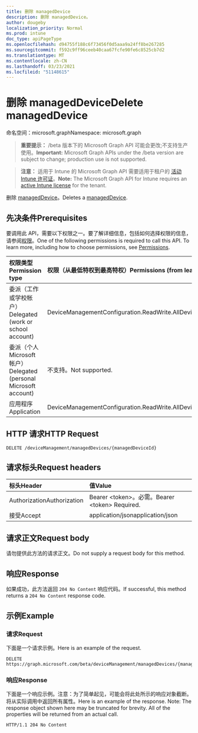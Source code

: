 ```yaml
---
title: 删除 managedDevice
description: 删除 managedDevice。
author: dougeby
localization_priority: Normal
ms.prod: intune
doc_type: apiPageType
ms.openlocfilehash: d94755f188c6f73456f0d5aaa9a24ff8be267285
ms.sourcegitcommit: f592c9ff96ceeb40caa67fcfe90fe6c8525cb7d2
ms.translationtype: MT
ms.contentlocale: zh-CN
ms.lasthandoff: 03/23/2021
ms.locfileid: "51148615"
---
```

# <a name="delete-manageddevice"></a><span data-ttu-id="554db-103">删除 managedDevice</span><span class="sxs-lookup"><span data-stu-id="554db-103">Delete managedDevice</span></span>

<span data-ttu-id="554db-104">命名空间：microsoft.graph</span><span class="sxs-lookup"><span data-stu-id="554db-104">Namespace: microsoft.graph</span></span>

> <span data-ttu-id="554db-105">**重要提示：** /beta 版本下的 Microsoft Graph API 可能会更改;不支持生产使用。</span><span class="sxs-lookup"><span data-stu-id="554db-105">**Important:** Microsoft Graph APIs under the /beta version are subject to change; production use is not supported.</span></span>

> <span data-ttu-id="554db-106">**注意：** 适用于 Intune 的 Microsoft Graph API 需要适用于租户的 [活动 Intune 许可证](https://go.microsoft.com/fwlink/?linkid=839381)。</span><span class="sxs-lookup"><span data-stu-id="554db-106">**Note:** The Microsoft Graph API for Intune requires an [active Intune license](https://go.microsoft.com/fwlink/?linkid=839381) for the tenant.</span></span>

<span data-ttu-id="554db-107">删除 [managedDevice](../resources/intune-shared-manageddevice.md)。</span><span class="sxs-lookup"><span data-stu-id="554db-107">Deletes a [managedDevice](../resources/intune-shared-manageddevice.md).</span></span>

## <a name="prerequisites"></a><span data-ttu-id="554db-108">先决条件</span><span class="sxs-lookup"><span data-stu-id="554db-108">Prerequisites</span></span>
<span data-ttu-id="554db-p101">要调用此 API，需要以下权限之一。要了解详细信息，包括如何选择权限的信息，请参阅[权限](/graph/permissions-reference)。</span><span class="sxs-lookup"><span data-stu-id="554db-p101">One of the following permissions is required to call this API. To learn more, including how to choose permissions, see [Permissions](/graph/permissions-reference).</span></span>

|<span data-ttu-id="554db-111">权限类型</span><span class="sxs-lookup"><span data-stu-id="554db-111">Permission type</span></span>|<span data-ttu-id="554db-112">权限（从最低特权到最高特权）</span><span class="sxs-lookup"><span data-stu-id="554db-112">Permissions (from least to most privileged)</span></span>|
|:---|:---|
|<span data-ttu-id="554db-113">委派（工作或学校帐户）</span><span class="sxs-lookup"><span data-stu-id="554db-113">Delegated (work or school account)</span></span>|<span data-ttu-id="554db-114">DeviceManagementConfiguration.ReadWrite.All</span><span class="sxs-lookup"><span data-stu-id="554db-114">DeviceManagementConfiguration.ReadWrite.All</span></span>|
|<span data-ttu-id="554db-115">委派（个人 Microsoft 帐户）</span><span class="sxs-lookup"><span data-stu-id="554db-115">Delegated (personal Microsoft account)</span></span>|<span data-ttu-id="554db-116">不支持。</span><span class="sxs-lookup"><span data-stu-id="554db-116">Not supported.</span></span>|
|<span data-ttu-id="554db-117">应用程序</span><span class="sxs-lookup"><span data-stu-id="554db-117">Application</span></span>|<span data-ttu-id="554db-118">DeviceManagementConfiguration.ReadWrite.All</span><span class="sxs-lookup"><span data-stu-id="554db-118">DeviceManagementConfiguration.ReadWrite.All</span></span>|

## <a name="http-request"></a><span data-ttu-id="554db-119">HTTP 请求</span><span class="sxs-lookup"><span data-stu-id="554db-119">HTTP Request</span></span>
<!-- {
  "blockType": "ignored"
}
-->
``` http
DELETE /deviceManagement/managedDevices/{managedDeviceId}
```

## <a name="request-headers"></a><span data-ttu-id="554db-120">请求标头</span><span class="sxs-lookup"><span data-stu-id="554db-120">Request headers</span></span>
|<span data-ttu-id="554db-121">标头</span><span class="sxs-lookup"><span data-stu-id="554db-121">Header</span></span>|<span data-ttu-id="554db-122">值</span><span class="sxs-lookup"><span data-stu-id="554db-122">Value</span></span>|
|:---|:---|
|<span data-ttu-id="554db-123">Authorization</span><span class="sxs-lookup"><span data-stu-id="554db-123">Authorization</span></span>|<span data-ttu-id="554db-124">Bearer &lt;token&gt;。必需。</span><span class="sxs-lookup"><span data-stu-id="554db-124">Bearer &lt;token&gt; Required.</span></span>|
|<span data-ttu-id="554db-125">接受</span><span class="sxs-lookup"><span data-stu-id="554db-125">Accept</span></span>|<span data-ttu-id="554db-126">application/json</span><span class="sxs-lookup"><span data-stu-id="554db-126">application/json</span></span>|

## <a name="request-body"></a><span data-ttu-id="554db-127">请求正文</span><span class="sxs-lookup"><span data-stu-id="554db-127">Request body</span></span>
<span data-ttu-id="554db-128">请勿提供此方法的请求正文。</span><span class="sxs-lookup"><span data-stu-id="554db-128">Do not supply a request body for this method.</span></span>

## <a name="response"></a><span data-ttu-id="554db-129">响应</span><span class="sxs-lookup"><span data-stu-id="554db-129">Response</span></span>
<span data-ttu-id="554db-130">如果成功，此方法返回 `204 No Content` 响应代码。</span><span class="sxs-lookup"><span data-stu-id="554db-130">If successful, this method returns a `204 No Content` response code.</span></span>

## <a name="example"></a><span data-ttu-id="554db-131">示例</span><span class="sxs-lookup"><span data-stu-id="554db-131">Example</span></span>

### <a name="request"></a><span data-ttu-id="554db-132">请求</span><span class="sxs-lookup"><span data-stu-id="554db-132">Request</span></span>
<span data-ttu-id="554db-133">下面是一个请求示例。</span><span class="sxs-lookup"><span data-stu-id="554db-133">Here is an example of the request.</span></span>
``` http
DELETE https://graph.microsoft.com/beta/deviceManagement/managedDevices/{managedDeviceId}
```

### <a name="response"></a><span data-ttu-id="554db-134">响应</span><span class="sxs-lookup"><span data-stu-id="554db-134">Response</span></span>
<span data-ttu-id="554db-p102">下面是一个响应示例。注意：为了简单起见，可能会将此处所示的响应对象截断。将从实际调用中返回所有属性。</span><span class="sxs-lookup"><span data-stu-id="554db-p102">Here is an example of the response. Note: The response object shown here may be truncated for brevity. All of the properties will be returned from an actual call.</span></span>
``` http
HTTP/1.1 204 No Content
```




